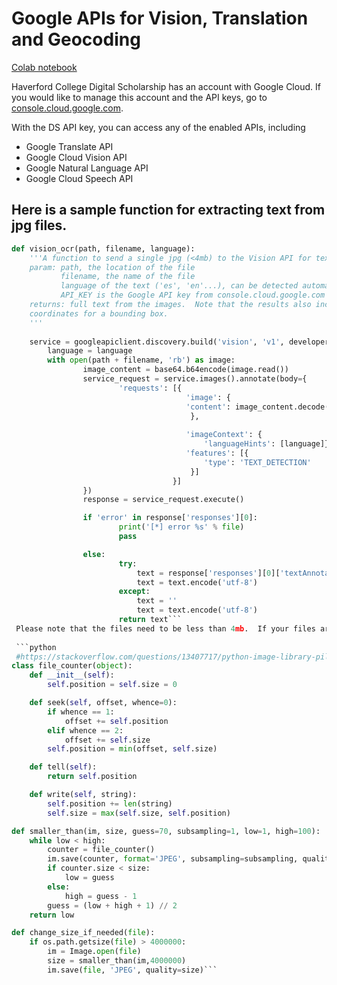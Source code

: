 # Google APIs for Vision, Translation and Geocoding 
[Colab notebook](https://drive.google.com/file/d/1CO9k589Mbwqz3sBMBSutoSXIarYH4NCP/view?usp=sharing)

Haverford College Digital Scholarship has an account with Google Cloud.  If you would like to manage this account and the API keys, go to [console.cloud.google.com](console.cloud.google.com).

With the DS API key, you can access any of the enabled APIs, including
- Google Translate API
- Google Cloud Vision API
- Google Natural Language API
- Google Cloud Speech API

## Here is a sample function for extracting text from jpg files.  
```python
def vision_ocr(path, filename, language):
    '''A function to send a single jpg (<4mb) to the Vision API for text extraction.  
    param: path, the location of the file
           filename, the name of the file
           language of the text ('es', 'en'...), can be detected automatically, but is often incorrect. 
           API_KEY is the Google API key from console.cloud.google.com
    returns: full text from the images.  Note that the results also include each word, paragraph and text block identified with    
    coordinates for a bounding box. 
    '''
    
    service = googleapiclient.discovery.build('vision', 'v1', developerKey=API_KEY)
        language = language
        with open(path + filename, 'rb') as image:
                image_content = base64.b64encode(image.read())
                service_request = service.images().annotate(body={
                        'requests': [{
                                       'image': {
                                       'content': image_content.decode('UTF-8')
                                        },
                                       
                                       'imageContext': {
                                           'languageHints': [language]},
                                       'features': [{
                                           'type': 'TEXT_DETECTION'
                                        }]
                                    }]
                })
                response = service_request.execute()

                if 'error' in response['responses'][0]:
                        print('[*] error %s' % file)
                        pass

                else:
                        try:
                            text = response['responses'][0]['textAnnotations'][0]['description']
                            text = text.encode('utf-8')
                        except:
                            text = ''
                            text = text.encode('utf-8')
                        return text```
 Please note that the files need to be less than 4mb.  If your files are too large, here is an effective solution.
 
 ```python
 #https://stackoverflow.com/questions/13407717/python-image-library-pil-how-to-compress-image-into-desired-file-size
class file_counter(object):
    def __init__(self):
        self.position = self.size = 0

    def seek(self, offset, whence=0):
        if whence == 1:
            offset += self.position
        elif whence == 2:
            offset += self.size
        self.position = min(offset, self.size)

    def tell(self):
        return self.position

    def write(self, string):
        self.position += len(string)
        self.size = max(self.size, self.position)

def smaller_than(im, size, guess=70, subsampling=1, low=1, high=100):
    while low < high:
        counter = file_counter()
        im.save(counter, format='JPEG', subsampling=subsampling, quality=guess)
        if counter.size < size:
            low = guess
        else:
            high = guess - 1
        guess = (low + high + 1) // 2
    return low

def change_size_if_needed(file):
    if os.path.getsize(file) > 4000000:
        im = Image.open(file)
        size = smaller_than(im,4000000)
        im.save(file, 'JPEG', quality=size)```

